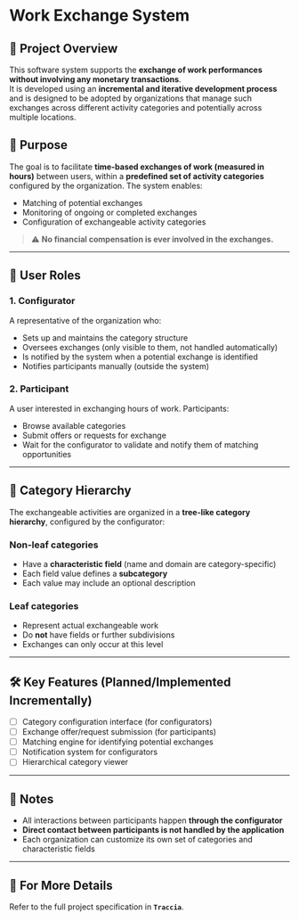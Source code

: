# Work Exchange System

## 📌 Project Overview
This software system supports the **exchange of work performances without involving any monetary transactions**.  
It is developed using an **incremental and iterative development process** and is designed to be adopted by organizations that manage such exchanges across different activity categories and potentially across multiple locations.

## 🎯 Purpose
The goal is to facilitate **time-based exchanges of work (measured in hours)** between users, within a **predefined set of activity categories** configured by the organization. The system enables:

- Matching of potential exchanges  
- Monitoring of ongoing or completed exchanges  
- Configuration of exchangeable activity categories  

> ⚠️ **No financial compensation is ever involved in the exchanges.**

---

## 👥 User Roles

### 1. **Configurator**
A representative of the organization who:
- Sets up and maintains the category structure  
- Oversees exchanges (only visible to them, not handled automatically)  
- Is notified by the system when a potential exchange is identified  
- Notifies participants manually (outside the system)  

### 2. **Participant**
A user interested in exchanging hours of work. Participants:
- Browse available categories  
- Submit offers or requests for exchange  
- Wait for the configurator to validate and notify them of matching opportunities  

---

## 🌳 Category Hierarchy
The exchangeable activities are organized in a **tree-like category hierarchy**, configured by the configurator:

### **Non-leaf categories**
- Have a **characteristic field** (name and domain are category-specific)  
- Each field value defines a **subcategory**  
- Each value may include an optional description  

### **Leaf categories**
- Represent actual exchangeable work  
- Do **not** have fields or further subdivisions  
- Exchanges can only occur at this level  


---

## 🛠️ Key Features (Planned/Implemented Incrementally)

- [ ] Category configuration interface (for configurators)  
- [ ] Exchange offer/request submission (for participants)  
- [ ] Matching engine for identifying potential exchanges  
- [ ] Notification system for configurators  
- [ ] Hierarchical category viewer  

---

## 📝 Notes

- All interactions between participants happen **through the configurator**  
- **Direct contact between participants is not handled by the application**  
- Each organization can customize its own set of categories and characteristic fields  

---

## 📄 For More Details

Refer to the full project specification in **`Traccia`**.
